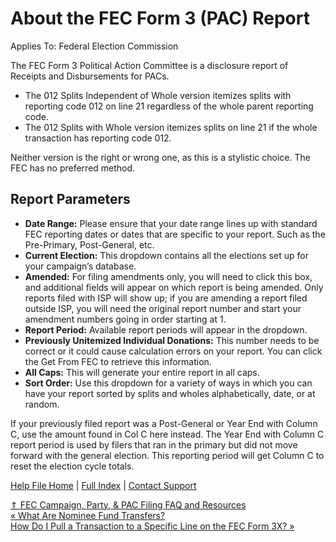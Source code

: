  About the FEC Form 3 (PAC) Report
==========

Applies To: Federal Election Commission

The FEC Form 3 Political Action Committee is a disclosure report of Receipts and Disbursements for PACs.

* The 012 Splits Independent of Whole version itemizes splits with reporting code 012 on line 21 regardless of the whole parent reporting code.
* The 012 Splits with Whole version itemizes splits on line 21 if the whole transaction has reporting code 012.

Neither version is the right or wrong one, as this is a stylistic choice. The FEC has no preferred method.

Report Parameters
----------

* **Date Range:** Please ensure that your date range lines up with standard FEC reporting dates or dates that are specific to your report. Such as the Pre-Primary, Post-General, etc.
* **Current Election:** This dropdown contains all the elections set up for your campaign’s database.
* **Amended:** For filing amendments only, you will need to click this box, and additional fields will appear on which report is being amended. Only reports filed with ISP will show up; if you are amending a report filed outside ISP, you will need the original report number and start your amendment numbers going in order starting at 1.
* **Report Period:** Available report periods will appear in the dropdown.
* **Previously Unitemized Individual Donations:** This number needs to be correct or it could cause calculation errors on your report. You can click the Get From FEC to retrieve this information.
* **All Caps:** This will generate your entire report in all caps.
* **Sort Order:** Use this dropdown for a variety of ways in which you can have your report sorted by splits and wholes alphabetically, date, or at random.

If your previously filed report was a Post-General or Year End with Column C, use the amount found in Col C here instead. The Year End with Column C report period is used by filers that ran in the primary but did not move forward with the general election. This reporting period will get Column C to reset the election cycle totals.

[Help File Home](/help/) | [Full Index](/Help-File-Directory/) | [Contact Support](mailto:support@ISPolitical.com)

[⇑ FEC Campaign, Party, & PAC Filing FAQ and Resources](/FEC-Campaign-Party-PAC-Filing-FAQ-and-Resources)  
[« What Are Nominee Fund Transfers?](/What-Are-Nominee-Fund-Transfers)  
[How Do I Pull a Transaction to a Specific Line on the FEC Form 3X? »](/How-Do-I-Pull-a-Transaction-to-a-Specific-Line-on-the-FEC-Form-3X)